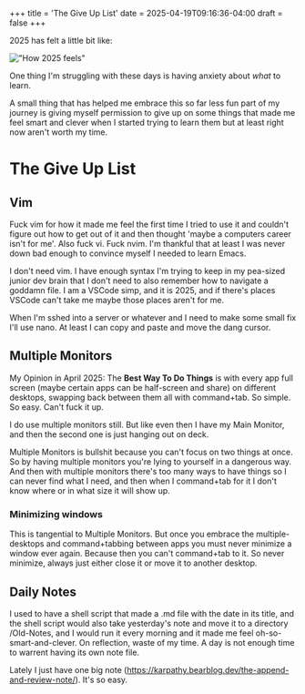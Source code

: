 +++
title = 'The Give Up List'
date = 2025-04-19T09:16:36-04:00
draft = false
+++


2025 has felt a little bit like: 

!["How 2025 feels"](/img/dunningKrugerJake.png)

One thing I'm struggling with these days is having anxiety about *what* to learn. 

A small thing that has helped me embrace this so far less fun part of my journey is giving myself permission to give up on some things that made me feel smart and clever when I started trying to learn them but at least right now aren't worth my time. 


# The Give Up List


## Vim 


Fuck vim for how it made me feel the first time I tried to use it and couldn't figure out how to get out of it and then thought 'maybe a computers career isn't for me'. Also fuck vi. Fuck nvim. I'm thankful that at least I was never down bad enough to convince myself I needed to learn Emacs. 

I don't need vim. I have enough syntax I'm trying to keep in my pea-sized junior dev brain that I don't need to also remember how to navigate a goddamn file. I am a VSCode simp, and it is 2025, and if there's places VSCode can't take me maybe those places aren't for me. 

When I'm sshed into a server or whatever and I need to make some small fix I'll use nano. At least I can copy and paste and move the dang cursor. 


## Multiple Monitors

My Opinion in April 2025: The **Best Way To Do Things** is with every app full screen (maybe certain apps can be half-screen and share) on different desktops, swapping back between them all with command+tab. So simple. So easy. Can't fuck it up. 

I do use multiple monitors still. But like even then I have my Main Monitor, and then the second one is just hanging out on deck. 

Multiple Monitors is bullshit because you can't focus on two things at once. So by having multiple monitors you're lying to yourself in a dangerous way. And then with multiple monitors there's too many ways to have things so I can never find what I need, and then when I command+tab for it I don't know where or in what size it will show up. 

### Minimizing windows

This is tangential to Multiple Monitors. But once you embrace the multiple-desktops and command+tabbing between apps you must never minimize a window ever again. Because then you can't command+tab to it. So never minimize, always just either close it or move it to another desktop. 

## Daily Notes
I used to have a shell script that made a .md file with the date in its title, and the shell script would also take yesterday's note and move it to a directory /Old-Notes, and I would run it every morning and it made me feel oh-so-smart-and-clever. On reflection, waste of my time. A day is not enough time to warrent having its own note file. 

Lately I just have one big note (https://karpathy.bearblog.dev/the-append-and-review-note/). It's so easy. 
